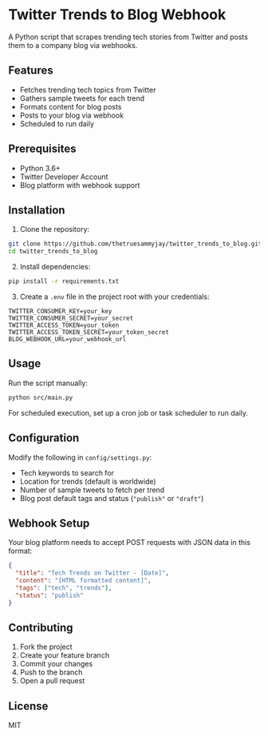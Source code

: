 # Twitter Trends to Blog Webhook

A Python script that scrapes trending tech stories from Twitter and posts them to a company blog via webhooks.

## Features

* Fetches trending tech topics from Twitter
* Gathers sample tweets for each trend
* Formats content for blog posts
* Posts to your blog via webhook
* Scheduled to run daily

## Prerequisites

* Python 3.6+
* Twitter Developer Account
* Blog platform with webhook support

## Installation

1. Clone the repository:

```bash
git clone https://github.com/thetruesammyjay/twitter_trends_to_blog.git
cd twitter_trends_to_blog
```

2. Install dependencies:

```bash
pip install -r requirements.txt
```

3. Create a `.env` file in the project root with your credentials:

```env
TWITTER_CONSUMER_KEY=your_key
TWITTER_CONSUMER_SECRET=your_secret
TWITTER_ACCESS_TOKEN=your_token
TWITTER_ACCESS_TOKEN_SECRET=your_token_secret
BLOG_WEBHOOK_URL=your_webhook_url
```

## Usage

Run the script manually:

```bash
python src/main.py
```

For scheduled execution, set up a cron job or task scheduler to run daily.

## Configuration

Modify the following in `config/settings.py`:
* Tech keywords to search for
* Location for trends (default is worldwide)
* Number of sample tweets to fetch per trend
* Blog post default tags and status (`"publish"` or `"draft"`)

## Webhook Setup

Your blog platform needs to accept POST requests with JSON data in this format:

```json
{
  "title": "Tech Trends on Twitter - [Date]",
  "content": "[HTML formatted content]",
  "tags": ["tech", "trends"],
  "status": "publish"
}
```

## Contributing

1. Fork the project
2. Create your feature branch
3. Commit your changes
4. Push to the branch
5. Open a pull request

## License

MIT
